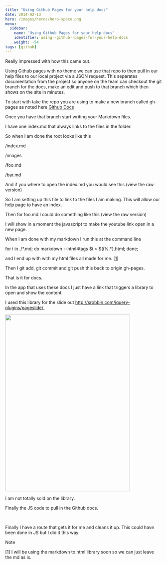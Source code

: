 ```yaml
---
title: "Using Github Pages for your help docs"
date: 2014-02-13
hero: /images/heros/hero-space.png
menu:
  sidebar:
    name: "Using Github Pages for your help docs"
    identifier: using--github--pages-for-your-help-docs
    weight: -54
tags: [github]
---
```


<p>Really impressed with how this came out.</p>

<p>Using Github pages with no theme we can use that repo to then pull in our help files to our local project via a JSON request. This separates documentation from the project so anyone on the team can checkout the git branch for the docs, make an edit and push to that branch which then shows on the site in minutes.</p>

<p>To start with take the repo you are using to make a new branch called gh-pages as noted here <a href="https://help.github.com/articles/creating-project-pages-manually" target="_blank">Github Docs</a>&nbsp;</p>

<p>Once you have that branch start writing your Markdown files.&nbsp;</p>

<p>I have one index.md that always links to the files in the folder.</p>

<p>So when I am done the root looks like this</p>

<p>/index.md</p>

<p>/images</p>

<p>/foo.md</p>

<p>/bar.md</p>

<p>And if you where to open the index.md you would see this (view the raw version)</p>

<p><script src="https://gist.github.com/alnutile/8976685.js?file=index.md"></script></p>

<p>So I am setting up this file to link to the files I am making. This will allow our help page to have an index.</p>

<p>Then for foo.md I could do something like this (view the raw version)</p>

<p><script src="https://gist.github.com/alnutile/8976685.js?file=foo.md"></script></p>

<p>I will show in a moment the javascript to make the youtube link open in a new page.</p>

<p>When I am done with my markdown I run this at the command line</p>

<div class="code">for i in ./*.md; do markdown --html4tags $i &gt; ${i%.*}.html; done;</div>

<p>and I end up with with my html files all made for me. <a href="#mdlibrary">[1]</a></p>

<p>Then I git add, git commit and git push this back to origin gh-pages.</p>

<p>That is it for docs.</p>

<p>In the app that uses these docs I just have a link that triggers a library to open and show the content.</p>

<p>I used this library for the slide out&nbsp;<a href="http://srobbin.com/jquery-plugins/pageslide/" target="_blank">http://srobbin.com/jquery-plugins/pageslide/&nbsp;</a></p>

<p><img alt="" src="https://photos-2.dropbox.com/t/0/AACODxjK2Mv48iOVCcaSVGPYlYXqWO4lIiaxxwe-osBKCQ/12/54803135/png/1024x768/3/1392310800/0/2/Screenshot%202014-02-13%2010.13.17.png/V8Dl4gLTAVYdmmhc_1z4PuXh7811CRto-qYXCc-5tkI" style="width: 400px; height: 566px;" /></p>

<p>I am not totally sold on the library.</p>

<p>Finally the JS code to pull in the Github docs.&nbsp;</p>

<p>&nbsp;</p>
<script src="https://gist.github.com/alnutile/8976685.js?file=help.js"></script>

<p>Finally I have a route that gets it for me and cleans it up. This could have been done in JS but I did it this way</p>
<script src="https://gist.github.com/alnutile/8976685.js?file=router.php"></script>

<p>Note</p>

<p><a name="mdlibrary">[1] </a>I will be using the markdown to html library soon so we can just leave the&nbsp;md&nbsp;as is.</p>